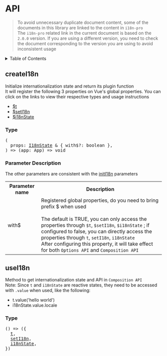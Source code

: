 
# API

>To avoid unnecessary duplicate document content, some of the documents in this library are linked to the content in  `i18n-pro` <br />The  `i18n-pro`  related link in the current document is based on the  `2.0.0`  version. If you are using a different version, you need to check the document corresponding to the version you are using to avoid inconsistent usage
<details >
  <summary>Table of Contents</summary>

  &emsp;&emsp;[createI18n](#createi18n)<br/>
  &emsp;&emsp;&emsp;&emsp;[Type](#createi18n-type)<br/>
  &emsp;&emsp;&emsp;&emsp;[Parameter Description](#createi18n-parameter-description)<br/>
  &emsp;&emsp;[useI18n](#usei18n)<br/>
  &emsp;&emsp;&emsp;&emsp;[Type](#usei18n-type)<br/>

</details>

## createI18n
Initialize internationalization state and return its plugin function<br />It will register the following 3 properties on Vue's global properties. You can click on the links to view their respective types and usage instructions
* <a href="https://github.com/i18n-pro/core/blob/v2.0.0/docs/dist/API.md#t">$t</a>
* <a href="https://github.com/i18n-pro/core/blob/v2.0.0/docs/dist/API.md#seti18n">$setI18n</a>
* <a href="https://github.com/i18n-pro/core/blob/v2.0.0/docs/dist/API.md#i18nstate">$i18nState</a>


<h3 id="createi18n-type">Type</h3>
<pre>
(
  props: <a href="https://github.com/i18n-pro/core/blob/v2.0.0/docs/dist/API.md#i18nstate">I18nState</a> & { with$?: boolean },
) => (app: App) => void
</pre>

<h3 id="createi18n-parameter-description">Parameter Description</h3>
The other parameters are consistent with the  <a href="https://github.com/i18n-pro/core/blob/v2.0.0/docs/dist/API.md#initi18n">initI18n</a>  parameters<table>
  <tr>
    <th>Parameter name</th>
    <th>Description</th>
  </tr>
  <tr>
    <tr>
      <td>with$</td>
      <td>
        Registered global properties, do you need to bring prefix $ when used<br /><br />The default is TRUE, you can only access the properties through  <code>$t</code>, <code>$setI18n</code>, <code>$i18nState</code> ; if configured to false, you can directly access the properties through  <code>t</code>, <code>setI18n</code>, <code>i18nState</code> <br />After configuring this property, it will take effect for both  <code>Options API</code>  and  <code>Composition API</code> 
      </td>
    </tr>
  </tr>
</table>

## useI18n
Method to get internationalization state and API in  `Composition API` <br />Note: Since  `t`  and  `i18nState`  are reactive states, they need to be accessed with  `.value`  when used, like the following:
* t.value('hello world')
* i18nState.value.locale


<h3 id="usei18n-type">Type</h3>
<pre>
() => ({
  <a href="https://github.com/i18n-pro/core/blob/v2.0.0/docs/dist/API.md#t">t</a>,
  <a href="https://github.com/i18n-pro/core/blob/v2.0.0/docs/dist/API.md#seti18n">setI18n</a>,
  <a href="https://github.com/i18n-pro/core/blob/v2.0.0/docs/dist/API.md#i18nstate">i18nState</a>,
})
</pre>

